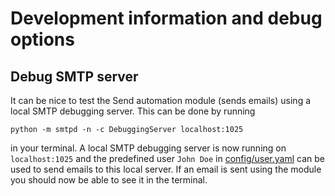 # Development information and debug options
## Debug SMTP server

It can be nice to test the Send automation module (sends emails) using a local SMTP debugging server. This can be done by running

```
python -m smtpd -n -c DebuggingServer localhost:1025
```

in your terminal. A local SMTP debugging server is now running on `localhost:1025` and the predefined user `John Doe` in [config/user.yaml](config/user.yaml) can be used to send emails to this local server. If an email is sent using the module you should now be able to see it in the terminal.
